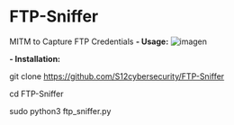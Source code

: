 # FTP-Sniffer
MITM to Capture FTP Credentials
**- Usage:**
![imagen](https://user-images.githubusercontent.com/79543461/165552539-448ce6f4-16f6-4355-9083-df1075acb6e3.png)

**- Installation:**

git clone https://github.com/S12cybersecurity/FTP-Sniffer

cd FTP-Sniffer

sudo python3 ftp_sniffer.py
